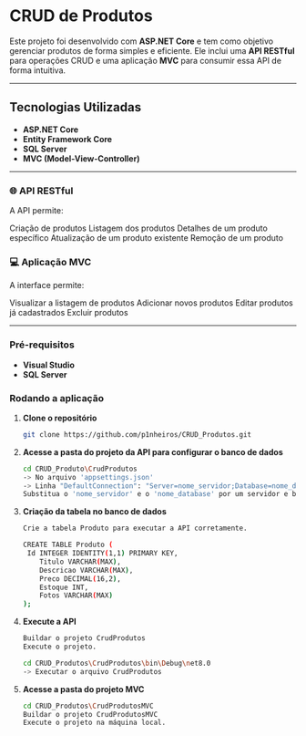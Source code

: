 # CRUD de Produtos

Este projeto foi desenvolvido com **ASP.NET Core** e tem como objetivo gerenciar produtos de forma simples e eficiente. Ele inclui uma **API RESTful** para operações CRUD e uma aplicação **MVC** para consumir essa API de forma intuitiva.

---

## Tecnologias Utilizadas

- **ASP.NET Core**
- **Entity Framework Core**
- **SQL Server**
- **MVC (Model-View-Controller)**

---

### 🌐 API RESTful
A API permite:

Criação de produtos
Listagem dos produtos
Detalhes de um produto específico
Atualização de um produto existente
Remoção de um produto

### 💻 Aplicação MVC
A interface permite:

Visualizar a listagem de produtos
Adicionar novos produtos
Editar produtos já cadastrados
Excluir produtos

---

### Pré-requisitos
- **Visual Studio**
- **SQL Server**

### Rodando a aplicação
1. **Clone o repositório**
   ```sh
   git clone https://github.com/p1nheiros/CRUD_Produtos.git
   ```
2. **Acesse a pasta do projeto da API para configurar o banco de dados**
   ```sh
   cd CRUD_Produto\CrudProdutos
   -> No arquivo 'appsettings.json'
   -> Linha "DefaultConnection": "Server=nome_servidor;Database=nome_database;Integrated Security=True;Encrypt=True;TrustServerCertificate=True;"
   Substitua o 'nome_servidor' e o 'nome_database' por um servidor e banco de dados existente no seu SQLServer.
   ```
3. **Criação da tabela no banco de dados**
   ```sh
   Crie a tabela Produto para executar a API corretamente.
   
   CREATE TABLE Produto (
   	Id INTEGER IDENTITY(1,1) PRIMARY KEY,
       Titulo VARCHAR(MAX),
       Descricao VARCHAR(MAX),
       Preco DECIMAL(16,2),
       Estoque INT,
       Fotos VARCHAR(MAX)
   );
   ```
4. **Execute a API**
   ```sh
   Buildar o projeto CrudProdutos
   Execute o projeto.
   
   cd CRUD_Produtos\CrudProdutos\bin\Debug\net8.0
   -> Executar o arquivo CrudProdutos
   ```
5. **Acesse a pasta do projeto MVC**
   ```sh
   cd CRUD_Produtos\CrudProdutosMVC
   Buildar o projeto CrudProdutosMVC
   Execute o projeto na máquina local.
   ```
   
